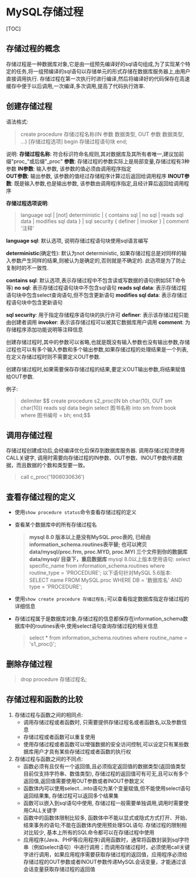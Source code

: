 <!-- 可能和好吗? --不可能 -->
<!-- 我还爱她吗? --不爱 -->
<!-- 那我在想什么呢? --为什么 -->
# MySQL存储过程

[TOC]

## 存储过程的概念

存储过程是一种数据库对象,它是由一组预先编译好的sql语句组成,为了实现某个特定的任务,将一组预编译的sql语句以存储单元的形式存储在数据库服务器上,由用户直接调用执行.
存储过程在第一次执行时进行编译,然后将编译好的代码保存在高速缓存中便于以后调用,一次编译,多次调用,提高了代码执行效率.

## 创建存储过程

语法格式:
> create procedure 存储过程名称(IN 参数 数据类型, OUT 参数 数据类型, ...)
> [存储过程选项]
> begin
> 存储过程语句块
> end;

说明:
**存储过程名称**: 符合标识符命名规则,其对数据库及其所有者唯一,建议加前缀"proc_"或后缀"_proc"
**参数**: 存储过程的参数实际上是局部变量,存储过程有3种参数
**IN参数**: 输入参数, 该参数的值必须由调用程序指定\
**OUT参数**: 输出参数, 该参数的值经过存储程序计算过后返回给调用程序
**INOUT参数**: 既是输入参数,也是输出参数, 该参数由调用程序指定,且经计算后返回给调用程序

**存储过程选项说明**:
> language sql
> | [not] deterministic | { contains sql | no sql | reads sql data | modifies sql data  }
> | sql security { definer | invoker } | comment '注释'

**language sql**: 默认选项, 说明存储过程语句块使用sql语言编写

**deterministic**(确定性): 默认为not deterministic, 如果存储过程总是对同样的输入参数产生同样的结果,则被认为是确定的,否则就是不确定的. 此选项是为了防止复制时的不一致性.

**contains sql**: 默认选项,表示存储过程中不包含读或写数据的语句(例如SET命令等)
**no sql**: 表示存储过程语句块中不包含sql语句
**reads sql data**: 表示存储过程语句块中包含select查询语句,但不包含更新语句
**modifies sql data**: 表示存储过程语句块中包含更新语句

**sql security**: 用于指定存储程序语句块的执行许可
**definer**: 表示该存储过程只能由创建者调用
**invoker**: 表示该存储过程可以被其它数据库用户调用
**comment**: 为存储程序添加功能说明等注释信息

创建存储过程时,其中的参数可以省略,也就是既没有输入参数也没有输出参数,存储过程也可以有多个输入参数和多个输出参数,如果存储过程的处理结果是一个列表,在定义存储过程时则不需要定义OUT参数.

创建存储过程时,如果需要保存存储过程的结果,要定义OUT输出参数,将结果赋值给OUT参数.

例子:
> delimiter \$\$
> create procedure s2_proc(IN bh char(10), OUT sm char(10))
> reads sql data
> begin
> select 图书名称 into sm from book where 图书编号 = bh;
> end;\$\$

## 调用存储过程

存储过程创建成功后,会经编译优化后保存到数据库服务器.
调用存储过程须使用CALL关键字, 调用时需要向存储过程的IN参数、OUT参数、INOUT参数传递数据，而且数据的个数和类型要一致。

> call c_proc('1906030636')

## 查看存储过程的定义

- 使用`show procedure status`命令查看存储过程的定义

- 查看某个数据库中的所有存储过程名
  > **mysql 8.0 版本以上是没有MySQL.proc表的, 已经由information_schema.routines表平替; 也可以拷贝data/mysql/proc.frm, proc.MYD, proc.MYI 三个文件到你的数据库data/mysql/ 目录下，重启数据库**
  > mysql 8.0以上版本使用语句:
  > select specific_name from information_schema.routines where routine_type = 'PROCEDURE';
  > 以下语句针对MySQL 5.6版本:
  > SELECT name FROM MySQL.proc WHERE DB = '数据库名' AND type = 'PROCEDURE';

- 使用`show create procedure 存储过程名;`可以查看指定数据库指定存储过程的详细信息

- 存储过程属于是数据库对象,存储过程的信息都保存在information_schema数据库中的routines表中,使用select语句查询存储过程的相关信息
  > select * from information_schema.routines where routine_name = 's1_proc()';

## 删除存储过程

> drop procedure 存储过程名;

## 存储过程和函数的比较

1. 存储过程与函数之间的相同点:
   - 调用存储过程或者函数时, 只需要提供存储过程名或者函数名,以及参数信息
   - 存储过程或者函数可以重复使用
   - 使用存储过程或者函数可以增强数据的安全访问控制,可以设定只有某些数据库用户才具有某些存储过程或者函数的执行权
2. 存储过程与函数之间的不同点:
   - 函数必须有且仅有一个返回值,且必须指定返回值的数据类型(返回值类型目前仅支持字符串、数值类型), 存储过程的返回值可有可无,且可以有多个返回值,返回值需要使用OUT参数或者INOUT参数定义
   - 函数体内可以使用select...into语句为某个变量赋值,但不能使用select语句返回结果集, 存储过程可以返回多个结果集
   - 函数可以嵌入到sql语句中使用, 存储过程一般需要单独调用,调用时需要使用CALL关键字
   - 函数中的函数体限制比较多, 函数体中不能以显式或隐式方式打开、开始、结束事务的语句;不能在函数体内使用预处理SQL语句. 存储过程的限制相对比较少, 基本上所有的SQL命令都可以在存储过程中使用
   - 应用程序(Java、PHP等应用程序)调用函数时，通常将函数封装到sql字符串（例如select语句）中进行调用；而调用存储过程时，必须使用call关键字进行调用，如果应用程序需要获取存储过程的返回值，应用程序必须给存储过程的OUT参数或者INOUT参数传递MySQL会话变量，才能通过该会话变量获取存储过程的返回值
